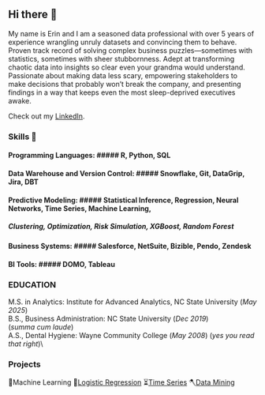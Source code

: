 ## Hi there 👋
My name is Erin and I am a seasoned data professional with over 5 years of experience wrangling unruly datasets and convincing them to behave. Proven track record of solving complex business puzzles—sometimes with statistics, sometimes with sheer stubbornness. Adept at transforming chaotic data into insights so clear even your grandma would understand. Passionate about making data less scary, empowering stakeholders to make decisions that probably won’t break the company, and presenting findings in a way that keeps even the most sleep-deprived executives awake.

Check out my [LinkedIn](www.linkedin.com/in/erin-blake-17a5aa167).

### Skills :woman_dancing:
#### **Programming Languages:** ##### R, Python, SQL
#### **Data Warehouse and Version Control:** ##### Snowflake, Git, DataGrip, Jira, DBT
#### **Predictive Modeling:** ##### Statistical Inference, Regression, Neural Networks, Time Series, Machine Learning,
##### Clustering, Optimization, Risk Simulation, XGBoost, Random Forest
#### **Business Systems:** ##### Salesforce, NetSuite, Bizible, Pendo, Zendesk
#### **BI Tools:** ##### DOMO, Tableau

### EDUCATION												
M.S. in Analytics: Institute for Advanced Analytics, NC State University (_May 2025_)\
B.S., Business Administration: NC State University (_Dec 2019_)\
(_summa cum laude_)\
A.S., Dental Hygiene: Wayne Community College (_May 2008_) (_yes you read that right_)\

### Projects
🤖Machine Learning
🐍[Logistic Regression](https://github.com/bananadoodles/IAA/blob/main/LR_HW_3_Erin.Rmd)
⏳[Time Series](https://github.com/bananadoodles/IAA/blob/main/TS2_FINAL_PROJECT.Rmd)
🪓[Data Mining](https://github.com/bananadoodles/IAA/blob/main/DataMiningHW2.Rmd)

<!--
**bananadoodles/bananadoodles** is a ✨ _special_ ✨ repository because its `README.md` (this file) appears on your GitHub profile.
-->
